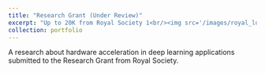 ```yaml
---
title: "Research Grant (Under Review)"
excerpt: "Up to 20K from Royal Society 1<br/><img src='/images/royal_logo.png'>"
collection: portfolio
---
```

A research about hardware acceleration in deep learning applications submitted to the Research Grant from Royal Society. 
